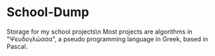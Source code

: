 # School-Dump
Storage for my school projects\n
Most projects are algorithms in "Ψευδογλώσσα", a pseudo programming language in Greek, based in Pascal.
